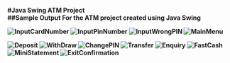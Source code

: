 <b>#Java Swing ATM Project <br>
##Sample Output For the ATM project created using Java Swing<b>

![InputCardNumber](https://github.com/dahalutsab/JavaSwing/assets/76253086/82d274a7-f2d3-48da-ad00-a2828787cfe1)
![InputPinNumber](https://github.com/dahalutsab/JavaSwing/assets/76253086/c64fa919-8358-46bc-8ef1-795a639ca46c)
![InputWrongPIN](https://github.com/dahalutsab/JavaSwing/assets/76253086/d00d9f4a-367b-4ca3-9f1a-c9540987d047)
![MainMenu](https://github.com/dahalutsab/JavaSwing/assets/76253086/4a68cbf4-55c6-40a7-8483-f9cb8da27510)

![Deposit](https://github.com/dahalutsab/JavaSwing/assets/76253086/2c5d3ab1-0354-4b20-a608-4c0939b1c8b5)
![WithDraw](https://github.com/dahalutsab/JavaSwing/assets/76253086/9d4ba8cb-f448-4d9a-96c4-97ea7c1b0015)
![ChangePIN](https://github.com/dahalutsab/JavaSwing/assets/76253086/7e3cab68-4baf-421b-a5f2-5f7d87cc8f43)
![Transfer](https://github.com/dahalutsab/JavaSwing/assets/76253086/4d5000f2-1dc0-4685-9745-59422c2b44b2)
![Enquiry](https://github.com/dahalutsab/JavaSwing/assets/76253086/65e2f9c7-c861-4133-b9ea-0a0a6f4c08ca)
![FastCash](https://github.com/dahalutsab/JavaSwing/assets/76253086/5b4fa8d3-8626-454b-be58-6edd75892aff)
![MiniStatement](https://github.com/dahalutsab/JavaSwing/assets/76253086/81840880-28ef-49c9-8a18-2259b6051b81)
![ExitConfirmation](https://github.com/dahalutsab/JavaSwing/assets/76253086/021d3a5f-56d5-4965-8325-4d2830a949fb)
